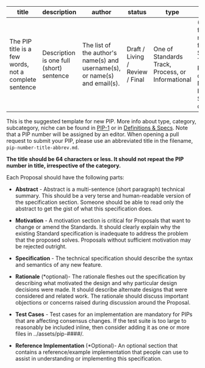 
| title  | description  | author  |  status |  type |  category | subcategory | niche | created |
|---|---|---|---|---|---|---|---|---|
| The PIP title is a few words, not a complete sentence  | Description is one full (short) sentence | The list of the author's name(s) and username(s), or name(s) and email(s).  | Draft / Living / Review / Final  | One of Standards Track, Process, or Informational | (Optional field, only needed for Standards Track PIPs) One of Core, Network, Interface, Storage, or PRC | (Optional field, only needed if proposal is to improve subcategory) | (Optional field, only needed if proposal is to improve a niche of a subcategory) | YYYY-MM-DD Date the PIP was created on (ISO 8601 format) |

This is the suggested template for new PIP. More info about type, category, subcategory, niche can be found in [PIP-1](./PIPs/PIP-1-workflow-index) or in [Definitions & Specs](./definitions). Note that a PIP number will be assigned by an editor. When opening a pull request to submit your PIP, please use an abbreviated title in the filename, `pip-number-title-abbrev.md`.

**The title should be 64 characters or less. It should not repeat the PIP number in title, irrespective of the category.**

Each Proposal should have the following parts:

* **Abstract** - Abstract is a multi-sentence (short paragraph) technical summary. This should be a very terse and human-readable version of the specification section. Someone should be able to read only the abstract to get the gist of what this specification does.

* **Motivation**  - A motivation section is critical for Proposals that want to change or amend the Standards. It should clearly explain why the existing Standard specification is inadequate to address the problem that the proposed solves. Proposals without sufficient motivation may be rejected outright.

* **Specification** - The technical specification should describe the syntax and semantics of any new feature.

* **Rationale** (*optional)- The rationale fleshes out the specification by describing what motivated the design and why particular design decisions were made. It should describe alternate designs that were considered and related work. The rationale should discuss important objections or concerns raised during discussion around the Proposal.

* **Test Cases** - Test cases for an implementation are mandatory for PIPs that are affecting consensus changes. If the test suite is too large to reasonably be included inline, then consider adding it as one or more files in ../assets/pip-####/.

* **Reference Implementation** (*Optional)- An optional section that contains a reference/example implementation that people can use to assist in understanding or implementing this specification.
